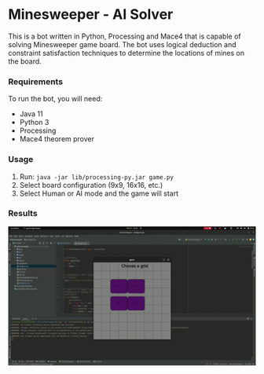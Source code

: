# Minesweeper - AI Solver

This is a bot written in Python, Processing and Mace4 that is capable of solving Minesweeper game board.
The bot uses logical deduction and constraint satisfaction techniques to determine the locations of mines on the board.

### Requirements 
To run the bot, you will need:
* Java 11
* Python 3
* Processing
* Mace4 theorem prover

### Usage 

1. Run: `java -jar lib/processing-py.jar game.py`
2. Select board configuration (9x9, 16x16, etc.)
3. Select Human or AI mode and the game will start

### Results
![minesweepergif.gif](minesweepergif.gif)